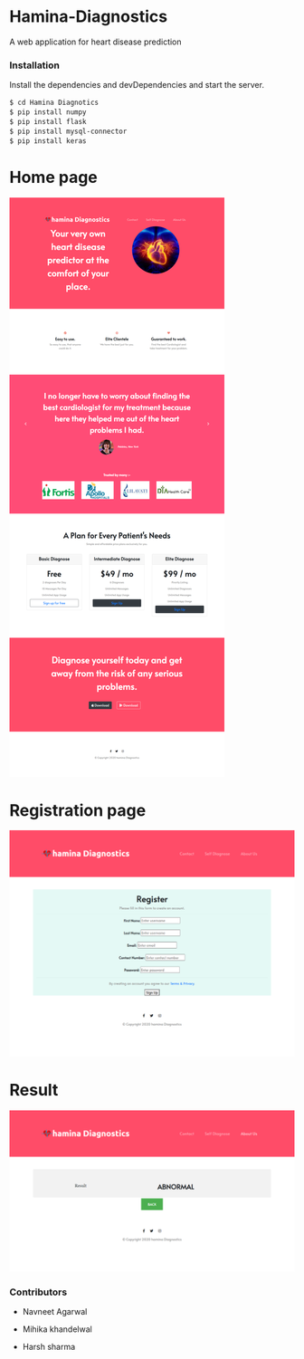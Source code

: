 # Hamina-Diagnostics
A web application for heart disease prediction

### Installation

Install the dependencies and devDependencies and start the server.

```sh
$ cd Hamina Diagnotics
$ pip install numpy
$ pip install flask
$ pip install mysql-connector
$ pip install keras
```

# Home page 
![alt text](https://github.com/navneet2104/Hamina-Diagnostics/blob/main/1.png)

# Registration page
![alt text](https://github.com/navneet2104/Hamina-Diagnostics/blob/main/2.png)

# Result
![alt text](https://github.com/navneet2104/Hamina-Diagnostics/blob/main/4.png)

### Contributors 

  - Navneet Agarwal

  - Mihika khandelwal

  - Harsh sharma
